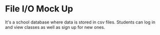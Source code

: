 # File I/O Mock Up

It's a school database where data is stored in csv files. Students can log in and view classes as well as sign up for new ones.
